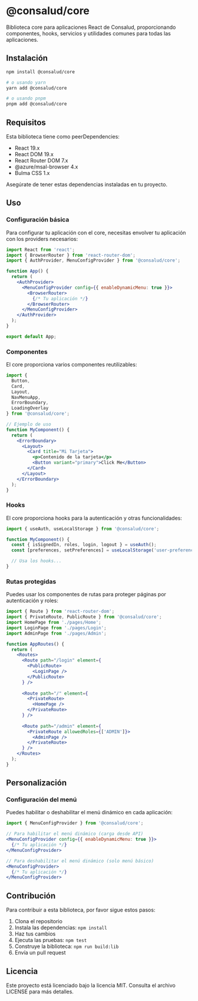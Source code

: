 # @consalud/core

Biblioteca core para aplicaciones React de Consalud, proporcionando componentes, hooks, servicios y utilidades comunes para todas las aplicaciones.

## Instalación

```bash
npm install @consalud/core

# o usando yarn
yarn add @consalud/core

# o usando pnpm
pnpm add @consalud/core
```

## Requisitos

Esta biblioteca tiene como peerDependencies:

- React 19.x
- React DOM 19.x
- React Router DOM 7.x
- @azure/msal-browser 4.x
- Bulma CSS 1.x

Asegúrate de tener estas dependencias instaladas en tu proyecto.

## Uso

### Configuración básica

Para configurar tu aplicación con el core, necesitas envolver tu aplicación con los providers necesarios:

```jsx
import React from 'react';
import { BrowserRouter } from 'react-router-dom';
import { AuthProvider, MenuConfigProvider } from '@consalud/core';

function App() {
  return (
    <AuthProvider>
      <MenuConfigProvider config={{ enableDynamicMenu: true }}>
        <BrowserRouter>
          {/* Tu aplicación */}
        </BrowserRouter>
      </MenuConfigProvider>
    </AuthProvider>
  );
}

export default App;
```

### Componentes

El core proporciona varios componentes reutilizables:

```jsx
import { 
  Button, 
  Card, 
  Layout, 
  NavMenuApp, 
  ErrorBoundary, 
  LoadingOverlay 
} from '@consalud/core';

// Ejemplo de uso
function MyComponent() {
  return (
    <ErrorBoundary>
      <Layout>
        <Card title="Mi Tarjeta">
          <p>Contenido de la tarjeta</p>
          <Button variant="primary">Click Me</Button>
        </Card>
      </Layout>
    </ErrorBoundary>
  );
}
```

### Hooks

El core proporciona hooks para la autenticación y otras funcionalidades:

```jsx
import { useAuth, useLocalStorage } from '@consalud/core';

function MyComponent() {
  const { isSignedIn, roles, login, logout } = useAuth();
  const [preferences, setPreferences] = useLocalStorage('user-preferences', {});

  // Usa los hooks...
}
```

### Rutas protegidas

Puedes usar los componentes de rutas para proteger páginas por autenticación y roles:

```jsx
import { Route } from 'react-router-dom';
import { PrivateRoute, PublicRoute } from '@consalud/core';
import HomePage from './pages/Home';
import LoginPage from './pages/Login';
import AdminPage from './pages/Admin';

function AppRoutes() {
  return (
    <Routes>
      <Route path="/login" element={
        <PublicRoute>
          <LoginPage />
        </PublicRoute>
      } />
      
      <Route path="/" element={
        <PrivateRoute>
          <HomePage />
        </PrivateRoute>
      } />
      
      <Route path="/admin" element={
        <PrivateRoute allowedRoles={['ADMIN']}>
          <AdminPage />
        </PrivateRoute>
      } />
    </Routes>
  );
}
```

## Personalización

### Configuración del menú

Puedes habilitar o deshabilitar el menú dinámico en cada aplicación:

```jsx
import { MenuConfigProvider } from '@consalud/core';

// Para habilitar el menú dinámico (carga desde API)
<MenuConfigProvider config={{ enableDynamicMenu: true }}>
  {/* Tu aplicación */}
</MenuConfigProvider>

// Para deshabilitar el menú dinámico (solo menú básico)
<MenuConfigProvider>
  {/* Tu aplicación */}
</MenuConfigProvider>
```

## Contribución

Para contribuir a esta biblioteca, por favor sigue estos pasos:

1. Clona el repositorio
2. Instala las dependencias: `npm install`
3. Haz tus cambios
4. Ejecuta las pruebas: `npm test`
5. Construye la biblioteca: `npm run build:lib`
6. Envía un pull request

## Licencia

Este proyecto está licenciado bajo la licencia MIT. Consulta el archivo LICENSE para más detalles.